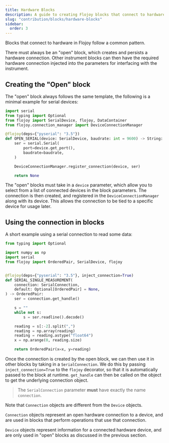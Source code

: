 ```yaml
---
title: Hardware Blocks
description: A guide to creating Flojoy blocks that connect to hardware instruments.
slug: "contribution/blocks/hardware-blocks"
sidebar:
  order: 3
---
```


Blocks that connect to hardware in Flojoy follow a common pattern.

There must always be an "open" block, which creates and persists a hardware connection.
Other instrument blocks can then have the required hardware connection injected into the parameters for interfacing with the instrument.

## Creating the "Open" block

The "open" block always follows the same template, the following is a minimal example for serial devices:

```python
import serial
from typing import Optional
from flojoy import SerialDevice, flojoy, DataContainer
from flojoy.connection_manager import DeviceConnectionManager

@flojoy(deps={"pyserial": "3.5"})
def OPEN_SERIAL(device: SerialDevice, baudrate: int = 9600) -> String:
    ser = serial.Serial(
        port=device.get_port(),
        baudrate=baudrate,
    )

    DeviceConnectionManager.register_connection(device, ser)

    return None
```

The "open" blocks must take in a `device` parameter, which allow you to select from a list of connected devices in the block parameters. The connection is then created, and registered in the `DeviceConnectionManager` along with its device. This allows the connection to be tied to a specific device for usage later.

## Using the connection in blocks

A short example using a serial connection to read some data:

```python
from typing import Optional

import numpy as np
import serial
from flojoy import OrderedPair, SerialDevice, flojoy


@flojoy(deps={"pyserial": "3.5"}, inject_connection=True)
def SERIAL_SINGLE_MEASUREMENT(
    connection: SerialConnection,
    default: Optional[OrderedPair] = None,
) -> OrderedPair:
    ser = connection.get_handle()

    s = ""
    while not s:
        s = ser.readline().decode()

    reading = s[:-2].split(",")
    reading = np.array(reading)
    reading = reading.astype("float64")
    x = np.arange(0, reading.size)

    return OrderedPair(x=x, y=reading)
```

Once the connection is created by the open block, we can then use it in other blocks by taking in a `SerialConnection`. We do this by passing `inject_connection=True` to the `flojoy` decorator, so that it is automatically passed to the block at runtime. `get_handle` can then be called on the object to get the underlying connection object.

> The `SerialConnection` parameter **must** have exactly the name `connection`.

Note that `Connection` objects are different from the `Device` objects.

`Connection` objects represent an open hardware connection to a device, and are used in blocks that perform operations that use that connection.

`Device` objects represent information for a connected hardware device, and are only used in "open" blocks as discussed in the previous section.
